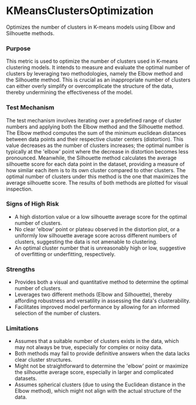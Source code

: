 # KMeansClustersOptimization

Optimizes the number of clusters in K-means models using Elbow and Silhouette methods.

### Purpose

This metric is used to optimize the number of clusters used in K-means clustering models. It intends to measure and
evaluate the optimal number of clusters by leveraging two methodologies, namely the Elbow method and the Silhouette
method. This is crucial as an inappropriate number of clusters can either overly simplify or overcomplicate the
structure of the data, thereby undermining the effectiveness of the model.

### Test Mechanism

The test mechanism involves iterating over a predefined range of cluster numbers and applying both the Elbow method
and the Silhouette method. The Elbow method computes the sum of the minimum euclidean distances between data points
and their respective cluster centers (distortion). This value decreases as the number of clusters increases; the
optimal number is typically at the 'elbow' point where the decrease in distortion becomes less pronounced.
Meanwhile, the Silhouette method calculates the average silhouette score for each data point in the dataset,
providing a measure of how similar each item is to its own cluster compared to other clusters. The optimal number
of clusters under this method is the one that maximizes the average silhouette score. The results of both methods
are plotted for visual inspection.

### Signs of High Risk

- A high distortion value or a low silhouette average score for the optimal number of clusters.
- No clear 'elbow' point or plateau observed in the distortion plot, or a uniformly low silhouette average score
across different numbers of clusters, suggesting the data is not amenable to clustering.
- An optimal cluster number that is unreasonably high or low, suggestive of overfitting or underfitting,
respectively.

### Strengths

- Provides both a visual and quantitative method to determine the optimal number of clusters.
- Leverages two different methods (Elbow and Silhouette), thereby affording robustness and versatility in assessing
the data's clusterability.
- Facilitates improved model performance by allowing for an informed selection of the number of clusters.

### Limitations

- Assumes that a suitable number of clusters exists in the data, which may not always be true, especially for
complex or noisy data.
- Both methods may fail to provide definitive answers when the data lacks clear cluster structures.
- Might not be straightforward to determine the 'elbow' point or maximize the silhouette average score, especially
in larger and complicated datasets.
- Assumes spherical clusters (due to using the Euclidean distance in the Elbow method), which might not align with
the actual structure of the data.